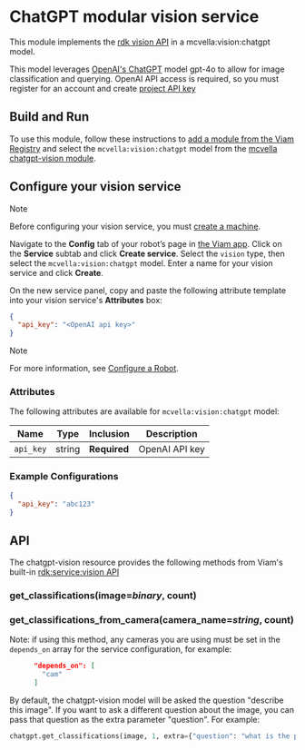 # ChatGPT modular vision service

This module implements the [rdk vision API](https://github.com/rdk/vision-api) in a mcvella:vision:chatgpt model.

This model leverages [OpenAI's ChatGPT](chatgpt.com) model gpt-4o to allow for image classification and querying.
OpenAI API access is required, so you must register for an account and create [project API key](https://platform.openai.com/api-keys)

## Build and Run

To use this module, follow these instructions to [add a module from the Viam Registry](https://docs.viam.com/registry/configure/#add-a-modular-resource-from-the-viam-registry) and select the `mcvella:vision:chatgpt` model from the [mcvella chatgpt-vision module](https://app.viam.com/module/mcvella/chatgpt-vision).

## Configure your vision service

> [!NOTE]  
> Before configuring your vision service, you must [create a machine](https://docs.viam.com/manage/fleet/machines/#add-a-new-machine).

Navigate to the **Config** tab of your robot’s page in [the Viam app](https://app.viam.com/).
Click on the **Service** subtab and click **Create service**.
Select the `vision` type, then select the `mcvella:vision:chatgpt` model.
Enter a name for your vision service and click **Create**.

On the new service panel, copy and paste the following attribute template into your vision service's **Attributes** box:

```json
{
  "api_key": "<OpenAI api key>"
}
```

> [!NOTE]  
> For more information, see [Configure a Robot](https://docs.viam.com/manage/configuration/).

### Attributes

The following attributes are available for `mcvella:vision:chatgpt` model:

| Name | Type | Inclusion | Description |
| ---- | ---- | --------- | ----------- |
| `api_key` | string | **Required** |  OpenAI API key |

### Example Configurations

```json
{
  "api_key": "abc123"
}
```

## API

The chatgpt-vision resource provides the following methods from Viam's built-in [rdk:service:vision API](https://python.viam.dev/autoapi/viam/services/vision/client/index.html)

### get_classifications(image=*binary*, count)

### get_classifications_from_camera(camera_name=*string*, count)

Note: if using this method, any cameras you are using must be set in the `depends_on` array for the service configuration, for example:

```json
      "depends_on": [
        "cam"
      ]
```

By default, the chatgpt-vision model will be asked the question "describe this image".
If you want to ask a different question about the image, you can pass that question as the extra parameter "question".
For example:

``` python
chatgpt.get_classifications(image, 1, extra={"question": "what is the person wearing?"})
```
